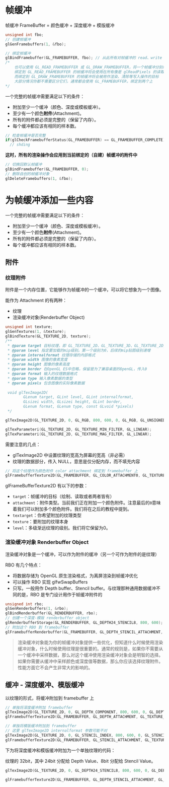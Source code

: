# 帧缓冲

帧缓冲 FrameBuffer = 颜色缓冲 + 深度缓冲 + 模版缓冲



```c++
unsigned int fbo;
// 创建帧缓冲
glGenFramebuffers(1, &fbo);

// 绑定帧缓冲
glBindFramebuffer(GL_FRAMEBUFFER, fbo); // 从此所有对帧缓冲的 read、write 都会影响这个被绑定的帧缓冲
/*
	也可以使用 GL_READ_FRAMEBUFFER 或 GL_DRAW_FRAMEBUFFER，将一个帧缓冲分别绑定到读取目标或写入目标
	绑定到 GL_READ_FRAMEBUFFER 的帧缓冲将会使用在所有像是 glReadPixels 的读取操作中
	而绑定到 GL_DRAW_FRAMEBUFFER 的帧缓冲将会被用作渲染、清除等写入操作的目标
	大部分情况你都不需要区分它们，通常都会使用 GL_FRAMEBUFFER，绑定到两个上
*/
```

一个完整的帧缓冲需要满足以下的条件：

- 附加至少一个缓冲（颜色、深度或模板缓冲）。
- 至少有一个颜色**附件**(Attachment)。
- 所有的附件都必须是完整的（保留了内存）。
- 每个缓冲都应该有相同的样本数。

```c++
// 检查帧缓冲是否完整
if(glCheckFramebufferStatus(GL_FRAMEBUFFER) == GL_FRAMEBUFFER_COMPLETE)
  // shding
```

**这时，所有的渲染操作会应用到当前绑定的（自建）帧缓冲的附件中**

```c++
// 切换回默认帧缓冲
glBindFramebuffer(GL_FRAMEBUFFER, 0);
// 删除自创的帧缓冲对象
glDeleteFramebuffers(1, &fbo);
```



# 为帧缓冲添加一些内容

一个完整的帧缓冲需要满足以下的条件：

- 附加至少一个缓冲（颜色、深度或模板缓冲）。
- 至少有一个颜色**附件**(Attachment)。
- 所有的附件都必须是完整的（保留了内存）。
- 每个缓冲都应该有相同的样本数。

## 附件

###  纹理附件

附件是一个内存位置，它能够作为帧缓冲的一个缓冲，可以将它想象为一个图像。

能作为 Attachment 的有两种：

+ 纹理
+ 渲染缓冲对象(Renderbuffer Object)

```c++
unsigned int texture;
glGenTextures(1, &texture);
glBindTexture(GL_TEXTURE_2D, texture);
/**
 * @param target 目标纹理，即 GL_TEXTURE_2D、GL_TEXTURE_3D、GL_TEXTURE_2D_ARRAY 或 GL_TEXTURE_CUBE_MAP
 * @param level 指定要加载的mip级别。第一个级别为0，后续的mip贴图级别递增
 * @param internalformat 纹理存储的内部格式
 * @param width 图像的像素宽度
 * @param height 图像的像素高度
 * @param border 在OpenGL ES中忽略，保留是为了兼容桌面的OpenGL，传入0
 * @param format 输入的纹理数据格式
 * @param type 输入像素数据的类型
 * @param pixels 包含图像的实际像素数据
 
 void glTexImage2D(
        GLenum target, GLint level, GLint internalformat,
        GLsizei width, GLsizei height, GLint border,
        GLenum format, GLenum type, const GLvoid *pixels)
 */

glTexImage2D(GL_TEXTURE_2D, 0, GL_RGB, 800, 600, 0, GL_RGB, GL_UNSIGNED_BYTE, NULL);

glTexParameteri(GL_TEXTURE_2D, GL_TEXTURE_MIN_FILTER, GL_LINEAR);
glTexParameteri(GL_TEXTURE_2D, GL_TEXTURE_MAG_FILTER, GL_LINEAR);
```

需要注意的几点：

+ glTexImage2D 中设置纹理的宽高为屏幕的宽高（非必需）
+ 纹理的数据部分，传入 NULL，意思是仅分配内存，而不填充内容

```c++
// 将这个纹理作为颜色附件 color attachment 绑定到 framebuffer 上
glFramebufferTexture2D(GL_FRAMEBUFFER, GL_COLOR_ATTACHMENT0, GL_TEXTURE_2D, texture, 0);
```

glFrameBufferTexture2D 有以下的参数：

- `target`：帧缓冲的目标（绘制、读取或者两者皆有）
- `attachment`：附件类型。当前我们正在附加一个颜色附件。注意最后的`0`意味着我们可以附加多个颜色附件。我们将在之后的教程中提到。
- `textarget`：你希望附加的纹理类型
- `texture`：要附加的纹理本身
- `level`：多级渐远纹理的级别。我们将它保留为0。



### 渲染缓冲对象 Renderbuffer Object

渲染缓冲对象是一个缓冲，可以作为附件的缓冲（另一个可作为附件的是纹理）

RBO 有几个特点：

+ 将数据存储为 OpenGL 原生渲染格式，为离屏渲染到帧缓冲优化
+ 可以操作 RBO 实现 glfwSwapBuffers 
+ 只写。一般用作 Depth buffer、Stencil buffer。与纹理那种通用数据缓冲不同的是，RBO 是专门设计用作于帧缓冲附件的

```c++
unsigned int rbo;
glGenRenderbuffers(1, &rbo);
glBindRenderbuffer(GL_RENDERBUFFER, rbo);
// 创建一个深度-模版 renderbuffer object
glRenderbufferStorage(GL_RENDERBUFFER, GL_DEPTH24_STENCIL8, 800, 600);
// 附加这个 RBO 到 framebuffer
glFramebufferRenderbuffer(GL_FRAMEBUFFER, GL_DEPTH_STENCIL_ATTACHMENT, GL_RENDERBUFFER, rbo);
```

> 渲染缓冲对象能为你的帧缓冲对象提供一些优化，但知道什么时候使用渲染缓冲对象，什么时候使用纹理是很重要的。通常的规则是，如果你不需要从一个缓冲中采样数据，那么对这个缓冲使用渲染缓冲对象会是明智的选择。如果你需要从缓冲中采样颜色或深度值等数据，那么你应该选择纹理附件。性能方面它不会产生非常大的影响的。



## 缓冲 - 深度缓冲、模版缓冲

以纹理的形式，将缓冲附加到 framebuffer 上

```c++
// 单独将深度缓冲附加 framebuffer
glTexImage2D(GL_TEXTURE_2D, 0, GL_DEPTH_COMPONENT, 800, 600, 0, GL_DEPTH_COMPONENT, GL_UNSIGNED_BYTE, NULL);
glFramebufferTexture2D(GL_FRAMEBUFFER, GL_DEPTH_ATTACHMENT, GL_TEXTURE_2D, texture, 0);

// 单独将模版缓冲附加到 framebuffer
// 这里 glTexImage2D internalformat 参数可能不对
glTexImage2D(GL_TEXTURE_2D, 0, GL_STENCIL_INDEX, 800, 600, 0, GL_STENCIL_INDEX, GL_UNSIGNED_BYTE, NULL);
glFramebufferTexture2D(GL_FRAMEBUFFER, GL_STENCIL_ATTACHMENT, GL_TEXTURE_2D, texture, 0);
```



下为将深度缓冲和模版缓冲附加为一个单独纹理的代码：

纹理的 32bit，其中 24bit 分配给 Depth Value、8bit 分配给 Stencil Value。

```c++
glTexImage2D(GL_TEXTURE_2D, 0, GL_DEPTH24_STENCIL8, 800, 600, 0, GL_DEPTH_STENCIL, GL_UNSIGNED_INT_24_8, NULL);

glFramebufferTexture2D(GL_FRAMEBUFFER, GL_DEPTH_STENCIL_ATTACHMENT, GL_TEXTURE_2D, texture, 0);
```

















